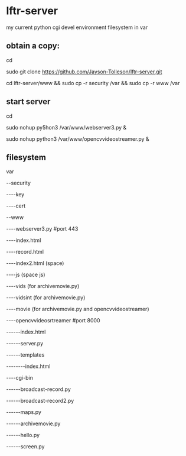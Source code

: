 # lftr-server
my current python cgi devel environment
filesystem in var

## obtain a copy:

cd

sudo git clone https://github.com/Jayson-Tolleson/lftr-server.git

cd lftr-server/www && sudo cp -r security /var && sudo cp -r www /var

## start server

cd

sudo nohup py5hon3 /var/www/webserver3.py &

sudo nohup python3 /var/www/opencvvideostreamer.py &

## filesystem
var

--security

----key

----cert

--www

----webserver3.py #port 443

----index.html

----record.html

----index2.html (space)

----js (space js)

----vids (for archivemovie.py)

----vidsint (for archivemovie.py)

----movie (for archivemovie.py and opencvvideostreamer)

----opencvvideosrtreamer #port 8000

------index.html

------server.py

------templates

--------index.html

----cgi-bin

------broadcast-record.py

------broadcast-record2.py

------maps.py

------archivemovie.py

------hello.py

------screen.py
